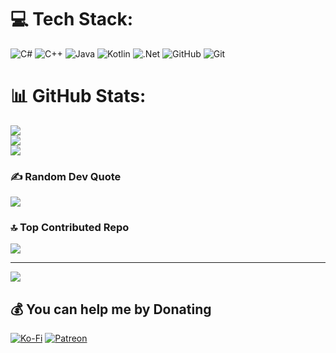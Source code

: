 
# 💻 Tech Stack:
![C#](https://img.shields.io/badge/c%23-%23239120.svg?style=for-the-badge&logo=csharp&logoColor=white) ![C++](https://img.shields.io/badge/c++-%2300599C.svg?style=for-the-badge&logo=c%2B%2B&logoColor=white) ![Java](https://img.shields.io/badge/java-%23ED8B00.svg?style=for-the-badge&logo=openjdk&logoColor=white) ![Kotlin](https://img.shields.io/badge/kotlin-%237F52FF.svg?style=for-the-badge&logo=kotlin&logoColor=white) ![.Net](https://img.shields.io/badge/.NET-5C2D91?style=for-the-badge&logo=.net&logoColor=white) ![GitHub](https://img.shields.io/badge/github-%23121011.svg?style=for-the-badge&logo=github&logoColor=white) ![Git](https://img.shields.io/badge/git-%23F05033.svg?style=for-the-badge&logo=git&logoColor=white)
# 📊 GitHub Stats:
![](https://github-readme-stats.vercel.app/api?username=Unistavam&theme=dark&hide_border=false&include_all_commits=false&count_private=false)<br/>
![](https://github-readme-streak-stats.herokuapp.com/?user=Unistavam&theme=dark&hide_border=false)<br/>
![](https://github-readme-stats.vercel.app/api/top-langs/?username=Unistavam&theme=dark&hide_border=false&include_all_commits=false&count_private=false&layout=compact)

### ✍️ Random Dev Quote
![](https://quotes-github-readme.vercel.app/api?type=horizontal&theme=radical)

### 🔝 Top Contributed Repo
![](https://github-contributor-stats.vercel.app/api?username=Unistavam&limit=5&theme=dark&combine_all_yearly_contributions=true)

---
[![](https://visitcount.itsvg.in/api?id=Unistavam&icon=0&color=0)](https://visitcount.itsvg.in)

  ## 💰 You can help me by Donating
  [![Ko-Fi](https://img.shields.io/badge/Ko--fi-F16061?style=for-the-badge&logo=ko-fi&logoColor=white)](https://ko-fi.com/unistavamserver) 
  [![Patreon](https://static-00.iconduck.com/assets.00/patreon-icon-256x256-siza4a30.png)](https://www.patreon.com/Unistavamserver) 

  
<!-- Proudly created with GPRM ( https://gprm.itsvg.in ) -->
